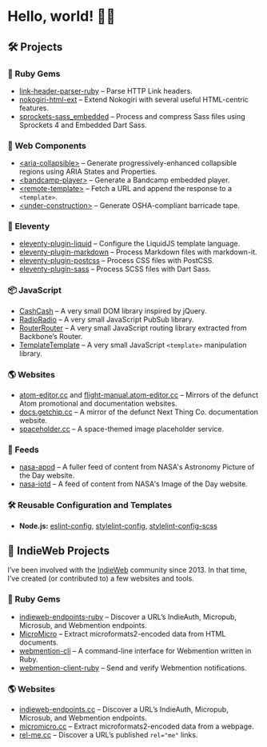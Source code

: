 # Hello, world! 👋🏻

## 🛠 Projects

### 💎 Ruby Gems

- [link-header-parser-ruby](https://github.com/jgarber623/link-header-parser-ruby) – Parse HTTP Link headers.
- [nokogiri-html-ext](https://github.com/jgarber623/nokogiri-html-ext) – Extend Nokogiri with several useful HTML-centric features.
- [sprockets-sass_embedded](https://github.com/jgarber623/sprockets-sass_embedded) – Process and compress Sass files using Sprockets 4 and Embedded Dart Sass.

### 🧩 Web Components

- [&lt;aria-collapsible&gt;](https://github.com/jgarber623/aria-collapsible) – Generate progressively-enhanced collapsible regions using ARIA States and Properties.
- [&lt;bandcamp-player&gt;](https://github.com/jgarber623/bandcamp-player) – Generate a Bandcamp embedded player.
- [&lt;remote-template&gt;](https://github.com/jgarber623/remote-template) – Fetch a URL and append the response to a `<template>`.
- [&lt;under-construction&gt;](https://github.com/jgarber623/under-construction) – Generate OSHA-compliant barricade tape.

### 🎈 Eleventy

- [eleventy-plugin-liquid](https://github.com/jgarber623/eleventy-plugin-liquid) – Configure the LiquidJS template language.
- [eleventy-plugin-markdown](https://github.com/jgarber623/eleventy-plugin-markdown) – Process Markdown files with markdown-it.
- [eleventy-plugin-postcss](https://github.com/jgarber623/eleventy-plugin-postcss) – Process CSS files with PostCSS.
- [eleventy-plugin-sass](https://github.com/jgarber623/eleventy-plugin-sass) – Process SCSS files with Dart Sass.

### 📦 JavaScript

- [CashCash](https://github.com/jgarber623/CashCash) – A very small DOM library inspired by jQuery.
- [RadioRadio](https://github.com/jgarber623/RadioRadio) – A very small JavaScript PubSub library.
- [RouterRouter](https://github.com/jgarber623/RouterRouter) – A very small JavaScript routing library extracted from Backbone’s Router.
- [TemplateTemplate](https://github.com/jgarber623/TemplateTemplate) – A very small JavaScript `<template>` manipulation library.

### 🌎 Websites

- [atom-editor.cc](https://github.com/atom-editor-cc/atom-editor.cc) and [
flight-manual.atom-editor.cc](https://github.com/atom-editor-cc/flight-manual.atom-editor.cc) – Mirrors of the defunct Atom promotional and documentation websites.
- [docs.getchip.cc](https://github.com/getchip-cc/docs.getchip.cc) – A mirror of the defunct Next Thing Co. documentation website.
- [spaceholder.cc](https://github.com/jgarber623/spaceholder.cc) – A space-themed image placeholder service.

### 📡 Feeds

- [nasa-apod](https://github.com/jgarber623/nasa-apod) – A fuller feed of content from NASA's Astronomy Picture of the Day website.
- [nasa-iotd](https://github.com/jgarber623/nasa-iotd) – A feed of content from NASA's Image of the Day website.

### 🛠️ Reusable Configuration and Templates

- **Node.js:** [eslint-config](https://github.com/jgarber623/eslint-config), [stylelint-config](https://github.com/jgarber623/stylelint-config), [stylelint-config-scss](https://github.com/jgarber623/stylelint-config-scss)

## 🧡 IndieWeb Projects

I’ve been involved with the [IndieWeb](https://indieweb.org) community since 2013. In that time, I’ve created (or contributed to) a few websites and tools.

### 💎 Ruby Gems

- [indieweb-endpoints-ruby](https://github.com/indieweb/indieweb-endpoints-ruby) – Discover a URL’s IndieAuth, Micropub, Microsub, and Webmention endpoints.
- [MicroMicro](https://github.com/jgarber623/micromicro) – Extract microformats2-encoded data from HTML documents.
- [webmention-cli](https://github.com/jgarber623/webmention-cli) – A command-line interface for Webmention written in Ruby.
- [webmention-client-ruby](https://github.com/indieweb/webmention-client-ruby) – Send and verify Webmention notifications.

### 🌎 Websites

- [indieweb-endpoints.cc](https://github.com/jgarber623/indieweb-endpoints.cc) – Discover a URL’s IndieAuth, Micropub, Microsub, and Webmention endpoints.
- [micromicro.cc](https://github.com/jgarber623/micromicro.cc) – Extract microformats2-encoded data from a webpage.
- [rel-me.cc](https://github.com/jgarber623/rel-me.cc) – Discover a URL’s published `rel="me"` links.
